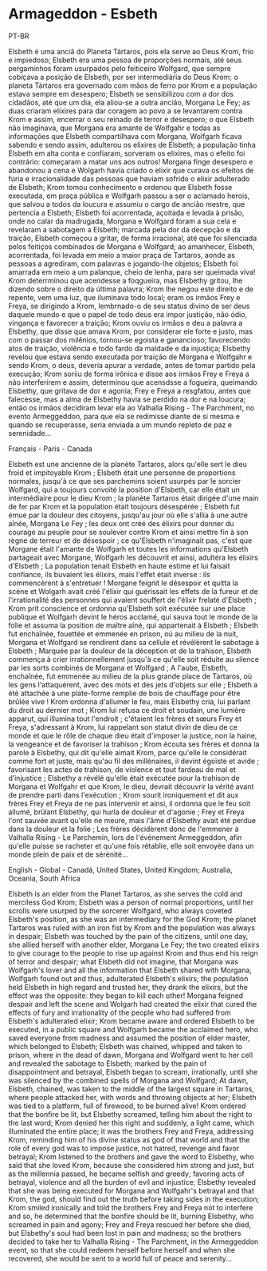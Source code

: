 # Armageddon - Esbeth

PT-BR

Elsbeth é uma anciã do Planeta Tártaros, pois ela serve ao Deus Krom, frio e impiedoso; Elsbeth era uma pessoa de proporções normais, até seus pergaminhos foram usurpados pelo feiticeiro Wolfgard, que sempre cobiçava a posição de Elsbeth, por ser intermediária do Deus Krom; o planeta Tártaros era governado com mãos de ferro por Krom e a população estava sempre em desespero; Elsbeth se sensibilizou com a dor dos cidadãos, até que um dia, ela aliou-se a outra ancião, Morgana Le Fey; as duas criaram elixires para dar coragem ao povo a se levantarem contra Krom e assim, encerrar o seu reinado de terror e desespero; o que Elsbeth não imaginava, que Morgana era amante de Wolfgahr e todas as informações que Elsbeth compartilhava com Morgana, Wolfgarh ficava sabendo e sendo assim, adulterou os elixires de Elsbeth; a população tinha Elsbeth em alta conta e confiaram, sorveram os elixires, mas o efeito foi contrário: começaram a matar uns aos outros! Morgana finge desespero e abandonou a cena e Wolgarh havia criado o elixir que curava os efeitos de fúria e irracionalidade das pessoas que haviam sofrido o elixir adulterado de Elsbeth; Krom tomou conhecimento e ordenou que Elsbeth fosse executada, em praça pública e Wolfgarh passou a ser o aclamado herois, que salvou a todos da loucura e assumiu o cargo de ancião mestre, que pertencia a Elsbeth; Elsbeth foi acorrentada, açoitada e levada à prisão, onde no calar da madrugada, Morgana e Wolfgard foram a sua cela e revelaram a sabotagem a Elsbeth; marcada pela dor da decepção e da traição, Elsbeth começou a gritar, de forma irracional, até que foi silenciada pelos feitiços combinados de Morgana e Wolfgard; ao amanhecer, Elsbeth, acorrentada, foi levada em meio a maior praça de Tartaros, aonde as pessoas a agrediram, com palavras e jogando-lhe objetos; Elsbeth foi amarrada em meio a um palanque, cheio de lenha, para ser queimada viva! Krom deterrminou que acendesse a foqgueira, mas Elsbethy gritou, lhe dizendo sobre o direito da última palavra; Krom lhe negou este direito e de repente, vem uma luz, que iluminava todo local; eram os irmãos Frey e Freya, se dirigindo a Krom, lembrnado-o de seu status divino de ser deus daquele mundo e que o papel de todo deus era impor justição, não ódio, vingança e favorecer a traição; Krom ouviu os irmãos e deu a palavra a Elsbethy, que disse que amava Krom, por considerar ele forte e justo, mas com o passar dos milênios, tornou-se egoista e ganancioso; favorecendo atos de traição, violência e todo fardo da maldade e da injustiça; Elsbethy revelou que estava sendo executada por traição de Morgana e Wolfgahr e sendo Krom, o deus, deveria apurar a verdade, antes de tomar partido pela execução; Krom soriiu de forma irônica e disse aos irmãos Frey e Freya a não interferirem e assim, determinou que acensdsse a fogueira, queimando Elsbethy, que gritava de dor e agonia; Frey e Freya a resgfatou, antes que falecesse, mas a alma de Elsbethy havia se perdido na dor e na loucura; então os irmãos decidiram levar ela ao Valhalla Rising - The Parchment, no evento Armeggeddon, para que ela se redimisse diante de si mesma e quando se recuperasse, seria enviada a um mundo repleto de paz e serenidade...

Français - Paris - Canada

Elsbeth est une ancienne de la planète Tartaros, alors qu'elle sert le dieu froid et impitoyable Krom ; Elsbeth était une personne de proportions normales, jusqu'à ce que ses parchemins soient usurpés par le sorcier Wolfgard, qui a toujours convoité la position d'Elsbeth, car elle était un intermédiaire pour le dieu Krom ; la planète Tartaros était dirigée d'une main de fer par Krom et la population était toujours désespérée ; Elsbeth fut émue par la douleur des citoyens, jusqu'au jour où elle s'allia à une autre aînée, Morgana Le Fey ; les deux ont créé des élixirs pour donner du courage au peuple pour se soulever contre Krom et ainsi mettre fin à son règne de terreur et de désespoir ; ce qu'Elsbeth n'imaginait pas, c'est que Morgane était l'amante de Wolfgarh et toutes les informations qu'Elsbeth partageait avec Morgane, Wolfgarh les découvrit et ainsi, adultéra les élixirs d'Elsbeth ; La population tenait Elsbeth en haute estime et lui faisait confiance, ils buvaient les élixirs, mais l'effet était inverse : ils commencèrent à s'entretuer ! Morgane feignit le désespoir et quitta la scène et Wolgarh avait créé l'élixir qui guérissait les effets de la fureur et de l'irrationalité des personnes qui avaient souffert de l'élixir frelaté d'Elsbeth ; Krom prit conscience et ordonna qu'Elsbeth soit exécutée sur une place publique et Wolfgarh devint le héros acclamé, qui sauva tout le monde de la folie et assuma la position de maître aîné, qui appartenait à Elsbeth ; Elsbeth fut enchaînée, fouettée et emmenée en prison, où au milieu de la nuit, Morgana et Wolfgard se rendirent dans sa cellule et révélèrent le sabotage à Elsbeth ; Marquée par la douleur de la déception et de la trahison, Elsbeth commença à crier irrationnellement jusqu'à ce qu'elle soit réduite au silence par les sorts combinés de Morgana et Wolfgard ; A l'aube, Elsbeth, enchaînée, fut emmenée au milieu de la plus grande place de Tartaros, où les gens l'attaquèrent, avec des mots et des jets d'objets sur elle ; Elsbeth a été attachée à une plate-forme remplie de bois de chauffage pour être brûlée vive ! Krom ordonna d'allumer le feu, mais Elsbethy cria, lui parlant du droit au dernier mot ; Krom lui refusa ce droit et soudain, une lumière apparut, qui illumina tout l'endroit ; c'étaient les frères et sœurs Frey et Freya, s'adressant à Krom, lui rappelant son statut divin de dieu de ce monde et que le rôle de chaque dieu était d'imposer la justice, non la haine, la vengeance et de favoriser la trahison ; Krom écouta ses frères et donna la parole à Elsbethy, qui dit qu'elle aimait Krom, parce qu'elle le considérait comme fort et juste, mais qu'au fil des millénaires, il devint égoïste et avide ; favorisant les actes de trahison, de violence et tout fardeau de mal et d’injustice ; Elsbethy a révélé qu'elle était exécutée pour la trahison de Morgana et Wolfgahr et que Krom, le dieu, devrait découvrir la vérité avant de prendre parti dans l'exécution ; Krom sourit ironiquement et dit aux frères Frey et Freya de ne pas intervenir et ainsi, il ordonna que le feu soit allumé, brûlant Elsbethy, qui hurla de douleur et d'agonie ; Frey et Freya l'ont sauvée avant qu'elle ne meure, mais l'âme d'Elsbethy avait été perdue dans la douleur et la folie ; Les frères décidèrent donc de l'emmener à Valhalla Rising - Le Parchemin, lors de l'événement Armeggeddon, afin qu'elle puisse se racheter et qu'une fois rétablie, elle soit envoyée dans un monde plein de paix et de sérénité...

English - Global - Canadá, United States, United Kingdom; Australia, Oceania, South Africa

Elsbeth is an elder from the Planet Tartaros, as she serves the cold and merciless God Krom; Elsbeth was a person of normal proportions, until her scrolls were usurped by the sorcerer Wolfgard, who always coveted Elsbeth's position, as she was an intermediary for the God Krom; the planet Tartaros was ruled with an iron fist by Krom and the population was always in despair; Elsbeth was touched by the pain of the citizens, until one day, she allied herself with another elder, Morgana Le Fey; the two created elixirs to give courage to the people to rise up against Krom and thus end his reign of terror and despair; what Elsbeth did not imagine, that Morgana was Wolfgarh's lover and all the information that Elsbeth shared with Morgana, Wolfgarh found out and thus, adulterated Elsbeth's elixirs; the population held Elsbeth in high regard and trusted her, they drank the elixirs, but the effect was the opposite: they began to kill each other! Morgana feigned despair and left the scene and Wolgarh had created the elixir that cured the effects of fury and irrationality of the people who had suffered from Elsbeth's adulterated elixir; Krom became aware and ordered Elsbeth to be executed, in a public square and Wolfgarh became the acclaimed hero, who saved everyone from madness and assumed the position of elder master, which belonged to Elsbeth; Elsbeth was chained, whipped and taken to prison, where in the dead of dawn, Morgana and Wolfgard went to her cell and revealed the sabotage to Elsbeth; marked by the pain of disappointment and betrayal, Elsbeth began to scream, irrationally, until she was silenced by the combined spells of Morgana and Wolfgard; At dawn, Elsbeth, chained, was taken to the middle of the largest square in Tartaros, where people attacked her, with words and throwing objects at her; Elsbeth was tied to a platform, full of firewood, to be burned alive! Krom ordered that the bonfire be lit, but Elsbethy screamed, telling him about the right to the last word; Krom denied her this right and suddenly, a light came, which illuminated the entire place; it was the brothers Frey and Freya, addressing Krom, reminding him of his divine status as god of that world and that the role of every god was to impose justice, not hatred, revenge and favor betrayal; Krom listened to the brothers and gave the word to Elsbethy, who said that she loved Krom, because she considered him strong and just, but as the millennia passed, he became selfish and greedy; favoring acts of betrayal, violence and all the burden of evil and injustice; Elsbethy revealed that she was being executed for Morgana and Wolfgahr's betrayal and that Krom, the god, should find out the truth before taking sides in the execution; Krom smiled ironically and told the brothers Frey and Freya not to interfere and so, he determined that the bonfire should be lit, burning Elsbethy, who screamed in pain and agony; Frey and Freya rescued her before she died, but Elsbethy's soul had been lost in pain and madness; so the brothers decided to take her to Valhalla Rising - The Parchment, in the Armeggeddon event, so that she could redeem herself before herself and when she recovered, she would be sent to a world full of peace and serenity...
